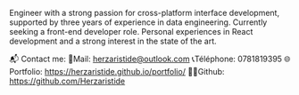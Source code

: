 Engineer with a strong passion for cross-platform interface development, supported by three years of experience in data engineering. Currently seeking a front-end developer role. Personal experiences in React development and a strong interest in the state of the art.

📬 Contact me:️
📧Mail: herzaristide@outlook.com
📞Téléphone: 0781819395
🌐Portfolio: https://herzaristide.github.io/portfolio/
👨‍💻Github: https://github.com/Herzaristide
